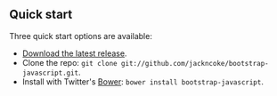 ## Quick start

Three quick start options are available:

* [Download the latest release](https://github.com/jackncoke/bootstrap-javascript/zipball/master).
* Clone the repo: `git clone git://github.com/jackncoke/bootstrap-javascript.git`.
* Install with Twitter's [Bower](http://twitter.github.com/bower): `bower install bootstrap-javascript`.
